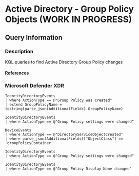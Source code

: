 # Active Directory - Group Policy Objects (WORK IN PROGRESS)

## Query Information

### Description

KQL queries to find Active Directory Group Policy changes

#### References

### Microsoft Defender XDR

```kql
IdentityDirectoryEvents
| where ActionType == @"Group Policy was created"
| extend GroupPolicyName = tostring(parse_json(AdditionalFields).GroupPolicyName)
```

```kql
IdentityDirectoryEvents
| where ActionType == @"Group Policy settings were changed"
```

```kql
DeviceEvents
| where ActionType == @"DirectoryServiceObjectCreated"
| where parse_json(AdditionalFields)["ObjectClass"] == 'groupPolicyContainer'
```

```kql
IdentityDirectoryEvents
| where ActionType == @"Group Policy settings were changed"
```

```kql
IdentityDirectoryEvents
| where ActionType == @"Group Policy Display Name changed"
```

